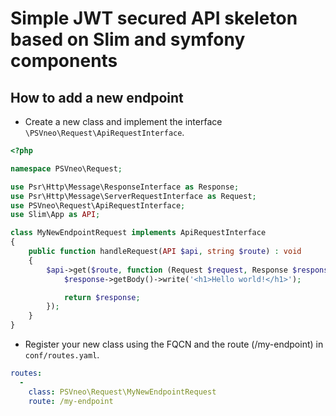 # Simple JWT secured API skeleton based on Slim and symfony components

## How to add a new endpoint

* Create a new class and implement the interface `\PSVneo\Request\ApiRequestInterface`.
```php
<?php

namespace PSVneo\Request;

use Psr\Http\Message\ResponseInterface as Response;
use Psr\Http\Message\ServerRequestInterface as Request;
use PSVneo\Request\ApiRequestInterface;
use Slim\App as API;

class MyNewEndpointRequest implements ApiRequestInterface
{
    public function handleRequest(API $api, string $route) : void
    {
        $api->get($route, function (Request $request, Response $response, array $args) {
            $response->getBody()->write('<h1>Hello world!</h1>');

            return $response;
        });
    }
}

```
* Register your new class using the FQCN and the route (/my-endpoint) in `conf/routes.yaml`.
````yaml
routes:
  -
    class: PSVneo\Request\MyNewEndpointRequest
    route: /my-endpoint
````
